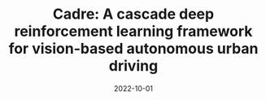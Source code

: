---
title: "Cadre: A cascade deep reinforcement learning framework for vision-based autonomous urban driving"
collection: publications
category: manuscripts
permalink: /publication/2009-10-01-paper-title-number-1
authors: 
  - "Yinuo Zhao*"
  - "Kun Wu*"
  - "Zhiyuan Xu"
  - "Zhengping Che"
  - "Qi Lu"
  - "Jian Tang"
  - "Chi Harold Liu"
date: 2022-10-01
venue: 'AAAI (Oral Presentation)'
codeurl: 'https://github.com/BIT-MCS/Cadre'
paperurl: 'https://arxiv.org/pdf/2202.08557'
# citation: 'Your Name, You. (2009). &quot;Paper Title Number 1.&quot; <i>Journal 1</i>. 1(1).'
header:
  teaser: cadre.gif
---
